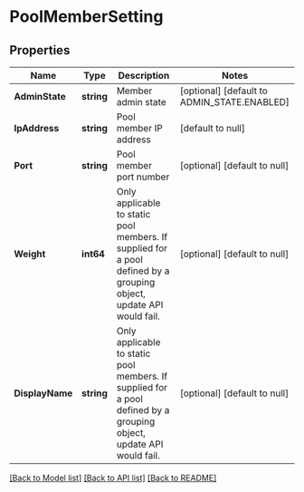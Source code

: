 # PoolMemberSetting

## Properties
Name | Type | Description | Notes
------------ | ------------- | ------------- | -------------
**AdminState** | **string** | Member admin state | [optional] [default to ADMIN_STATE.ENABLED]
**IpAddress** | **string** | Pool member IP address | [default to null]
**Port** | **string** | Pool member port number | [optional] [default to null]
**Weight** | **int64** | Only applicable to static pool members. If supplied for a pool defined by a grouping object, update API would fail.  | [optional] [default to null]
**DisplayName** | **string** | Only applicable to static pool members. If supplied for a pool defined by a grouping object, update API would fail.  | [optional] [default to null]

[[Back to Model list]](../README.md#documentation-for-models) [[Back to API list]](../README.md#documentation-for-api-endpoints) [[Back to README]](../README.md)

